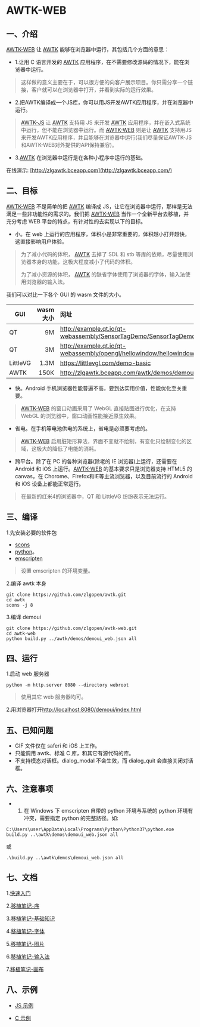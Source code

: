 ﻿# AWTK-WEB

## 一、介绍

[AWTK-WEB](https://github.com/zlgopen/awtk-web) 让 [AWTK](https://github.com/zlgopen/awtk) 能够在浏览器中运行，其包括几个方面的意思：

* 1.让用 C 语言开发的 [AWTK](https://github.com/zlgopen/awtk) 应用程序，在不需要修改源码的情况下，能在浏览器中运行。

> 这样做的意义主要在于，可以很方便的向客户展示项目。你只需分享一个链接，客户就可以在浏览器中打开，并看到实际的运行效果。

* 2.把AWTK编译成一个JS库，你可以用JS开发AWTK应用程序，并在浏览器中运行。

> [AWTK-JS](https://github.com/zlgopen/awtk-js) 让 [AWTK](https://github.com/zlgopen/awtk) 支持用 JS 来开发 [AWTK](https://github.com/zlgopen/awtk) 应用程序，并在嵌入式系统中运行，但不能在浏览器中运行。而 [AWTK-WEB](https://github.com/zlgopen/awtk-web) 则是让  [AWTK](https://github.com/zlgopen/awtk)  支持用JS来开发AWTK应用程序，并且能够在浏览器中运行(我们尽量保证AWTK-JS和AWTK-WEB对外提供的API保持兼容)。

* 3.[AWTK](https://github.com/zlgopen/awtk) 在浏览器中运行是在各种小程序中运行的基础。

在线演示: [http://zlgawtk.bceapp.com](http://zlgawtk.bceapp.com/)

## 二、目标

[AWTK-WEB](https://github.com/zlgopen/awtk-web) 不是简单的把 [AWTK](https://github.com/zlgopen/awtk) 编译成 JS，让它在浏览器中运行，那样是无法满足一些非功能性的需求的。我们把 [AWTK-WEB](https://github.com/zlgopen/awtk-web) 当作一个全新平台去移植，并充分考虑 WEB 平台的特点，有针对性的去实现以下的目标。

* 小。在 web 上运行的应用程序，体积小是非常重要的，体积越小打开越快，这直接影响用户体验。

> 为了减小代码的体积， [AWTK](https://github.com/zlgopen/awtk) 去掉了 SDL 和 stb 等库的依赖，尽量使用浏览器本身的功能，这极大程度减小了代码的体积。
>
> 为了减小资源的体积， [AWTK](https://github.com/zlgopen/awtk) 的缺省字体使用了浏览器的字体，输入法使用浏览器的输入法。

我们可以对比一下各个 GUI 的 wasm 文件的大小。

| GUI          | wasm大小   |  网址  |
| --------     | -----:     | :---- |
| QT           | 9M        |   http://example.qt.io/qt-webassembly/SensorTagDemo/SensorTagDemo.html    |
| QT           | 3M        |   http://example.qt.io/qt-webassembly/opengl/hellowindow/hellowindow.html    |
| LittleVG     | 1.3M      |   https://littlevgl.com/demo-basic    |
| AWTK         | 150K      |   http://zlgawtk.bceapp.com/awtk/demos/demoui/index.html    |


* 快。Android 手机浏览器性能普遍不高，要到达实用价值，性能优化至关重要。

> [AWTK-WEB](https://github.com/zlgopen/awtk-web) 的窗口动画采用了 WebGL 直接贴图进行优化，在支持 WebGL 的浏览器中，窗口动画性能接近原生效果。

* 省电。在手机等电池供电的系统上，省电是必须要考虑的。

> [AWTK-WEB](https://github.com/zlgopen/awtk-web) 启用脏矩形算法，界面不变就不绘制，有变化只绘制变化的区域，这极大的降低了电能的消耗。

* 跨平台。除了在 PC 的各种浏览器(除老的 IE 浏览器)上运行，还需要在 Android 和 iOS 上运行。[AWTK-WEB](https://github.com/zlgopen/awtk-web) 的基本要求只是浏览器支持 HTML5 的 canvas，在 Chorome、Firefox和IE等主流浏览器，以及目前流行的 Android 和 iOS 设备上都能正常运行。

> 在最新的红米4的浏览器中，QT 和 LittleVG 纷纷表示无法运行。


## 三、编译

1.先安装必要的软件包

* [scons](https://scons.org/)
* [python](https://www.python.org/)。
* [emscripten](https://emscripten.org/docs/getting_started/downloads.html#sdk-download-and-install)

> 设置 emscripten 的环境变量。

2.编译 awtk 本身

```
git clone https://github.com/zlgopen/awtk.git
cd awtk
scons -j 8
```

3.编译 demoui

```
git clone https://github.com/zlgopen/awtk-web.git
cd awtk-web
python build.py ../awtk/demos/demoui_web.json all
```

## 四、运行

1.启动 web 服务器

```
python -m http.server 8080 --directory webroot
```

> 使用其它 web 服务器均可。

2.用浏览器打开[http://localhost:8080/demoui/index.html](http://localhost:8080/demoui/index.html)

## 五、已知问题

* GIF 文件仅在 saferi 和 iOS 上工作。
* 只能调用 awtk、标准 C 库，和其它有源代码的库。
* 不支持模态对话框。dialog\_modal 不会生效，而 dialog\_quit 会直接关闭对话框。

## 六、注意事项

* 1. 在 Windows 下 emscripten 自带的 python 环境与系统的 python 环境有冲突，需要指定 python 的完整路径。如:

```
C:\Users\user\AppData\Local\Programs\Python\Python37\python.exe build.py ..\awtk\demos\demoui_web.json all
```

或

```
.\build.py ..\awtk\demos\demoui_web.json all
```

## 七、文档

1.[快速入门](docs/get_started.md)

2.[移植笔记-序](docs/porting_notes_0.md)

3.[移植笔记-基础知识](docs/porting_notes_1.md)

4.[移植笔记-字体](docs/porting_notes_2.md)

5.[移植笔记-图片](docs/porting_notes_3.md)

6.[移植笔记-输入法](docs/porting_notes_4.md)

7.[移植笔记-画布](docs/porting_notes_5.md)

## 八、示例

* [JS 示例 ](https://github.com/zlgopen/awtk-js/blob/master/demos/demoui_web.json)

* [C 示例 ](https://github.com/zlgopen/awtk/blob/master/demos/demoui_web.json)



